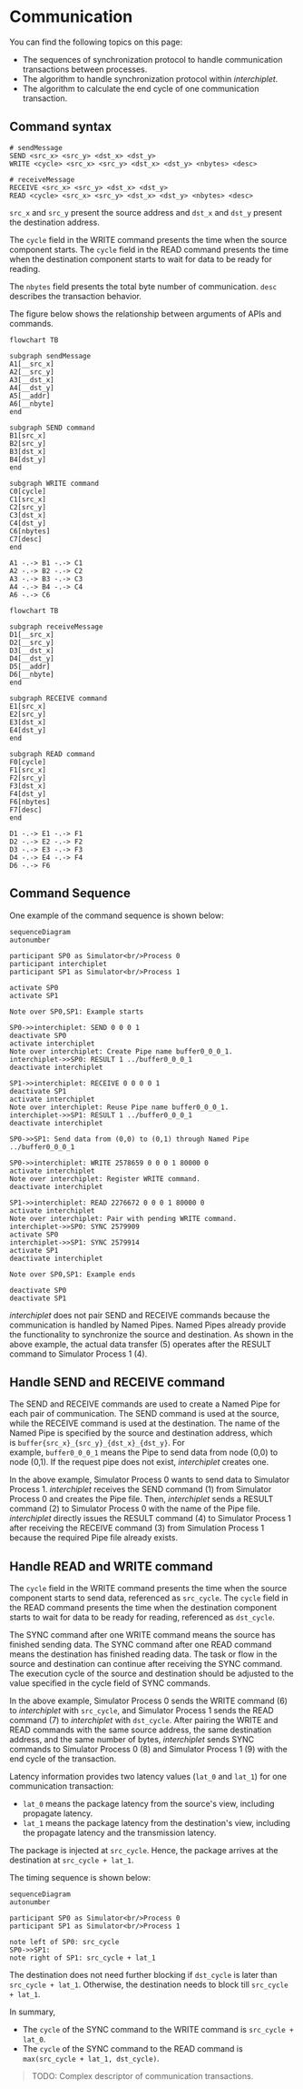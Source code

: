 # Communication

You can find the following topics on this page:

- The sequences of synchronization protocol to handle communication transactions between processes.
- The algorithm to handle synchronization protocol within *interchiplet*.
- The algorithm to calculate the end cycle of one communication transaction.

## Command syntax

```
# sendMessage
SEND <src_x> <src_y> <dst_x> <dst_y>
WRITE <cycle> <src_x> <src_y> <dst_x> <dst_y> <nbytes> <desc>

# receiveMessage
RECEIVE <src_x> <src_y> <dst_x> <dst_y>
READ <cycle> <src_x> <src_y> <dst_x> <dst_y> <nbytes> <desc>
```

`src_x` and `src_y` present the source address and `dst_x` and `dst_y` present the destination address.

The `cycle` field in the WRITE command presents the time when the source component starts. The `cycle` field in the READ command presents the time when the destination component starts to wait for data to be ready for reading.

The `nbytes` field presents the total byte number of communication. `desc` describes the transaction behavior.

The figure below shows the relationship between arguments of APIs and commands.

```mermaid
flowchart TB

subgraph sendMessage
A1[__src_x]
A2[__src_y]
A3[__dst_x]
A4[__dst_y]
A5[__addr]
A6[__nbyte]
end

subgraph SEND command
B1[src_x]
B2[src_y]
B3[dst_x]
B4[dst_y]
end

subgraph WRITE command
C0[cycle]
C1[src_x]
C2[src_y]
C3[dst_x]
C4[dst_y]
C6[nbytes]
C7[desc]
end

A1 -.-> B1 -.-> C1
A2 -.-> B2 -.-> C2
A3 -.-> B3 -.-> C3
A4 -.-> B4 -.-> C4
A6 -.-> C6

```

```mermaid
flowchart TB

subgraph receiveMessage
D1[__src_x]
D2[__src_y]
D3[__dst_x]
D4[__dst_y]
D5[__addr]
D6[__nbyte]
end

subgraph RECEIVE command
E1[src_x]
E2[src_y]
E3[dst_x]
E4[dst_y]
end

subgraph READ command
F0[cycle]
F1[src_x]
F2[src_y]
F3[dst_x]
F4[dst_y]
F6[nbytes]
F7[desc]
end

D1 -.-> E1 -.-> F1
D2 -.-> E2 -.-> F2
D3 -.-> E3 -.-> F3
D4 -.-> E4 -.-> F4
D6 -.-> F6

```

## Command Sequence

One example of the command sequence is shown below:

```mermaid
sequenceDiagram
autonumber

participant SP0 as Simulator<br/>Process 0
participant interchiplet
participant SP1 as Simulator<br/>Process 1

activate SP0
activate SP1

Note over SP0,SP1: Example starts

SP0->>interchiplet: SEND 0 0 0 1
deactivate SP0
activate interchiplet
Note over interchiplet: Create Pipe name buffer0_0_0_1.
interchiplet->>SP0: RESULT 1 ../buffer0_0_0_1
deactivate interchiplet

SP1->>interchiplet: RECEIVE 0 0 0 0 1
deactivate SP1
activate interchiplet
Note over interchiplet: Reuse Pipe name buffer0_0_0_1.
interchiplet->>SP1: RESULT 1 ../buffer0_0_0_1
deactivate interchiplet

SP0->>SP1: Send data from (0,0) to (0,1) through Named Pipe ../buffer0_0_0_1

SP0->>interchiplet: WRITE 2578659 0 0 0 1 80000 0
activate interchiplet
Note over interchiplet: Register WRITE command.
deactivate interchiplet

SP1->>interchiplet: READ 2276672 0 0 0 1 80000 0
activate interchiplet
Note over interchiplet: Pair with pending WRITE command.
interchiplet->>SP0: SYNC 2579909
activate SP0
interchiplet->>SP1: SYNC 2579914
activate SP1
deactivate interchiplet

Note over SP0,SP1: Example ends

deactivate SP0
deactivate SP1
```

*interchiplet* does not pair SEND and RECEIVE commands because the communication is handled by Named Pipes. Named Pipes already provide the functionality to synchronize the source and destination. As shown in the above example, the actual data transfer (5) operates after the RESULT command to Simulator Process 1 (4).



## Handle SEND and RECEIVE command

The SEND and RECEIVE commands are used to create a Named Pipe for each pair of communication. The SEND command is used at the source, while the RECEIVE command is used at the destination. The name of the Named Pipe is specified by the source and destination address, which is `buffer{src_x}_{src_y}_{dst_x}_{dst_y}`. For example, `buffer0_0_0_1` means the Pipe to send data from node (0,0) to node (0,1). If the request pipe does not exist, *interchiplet* creates one.

In the above example, Simulator Process 0 wants to send data to Simulator Process 1. *interchiplet* receives the SEND command (1) from Simulator Process 0 and creates the Pipe file. Then, *interchiplet* sends a RESULT command (2) to Simulator Process 0 with the name of the Pipe file. *interchiplet* directly issues the RESULT command (4) to Simulator Process 1 after receiving the RECEIVE command (3) from Simulation Process 1 because the required Pipe file already exists.

## Handle READ and WRITE command

The `cycle` field in the WRITE command presents the time when the source component starts to send data, referenced as `src_cycle`. The `cycle` field in the READ command presents the time when the destination component starts to wait for data to be ready for reading, referenced as `dst_cycle`.

The SYNC command after one WRITE command means the source has finished sending data. The SYNC command after one READ command means the destination has finished reading data. The task or flow in the source and destination can continue after receiving the SYNC command. The execution cycle of the source and destination should be adjusted to the value specified in the cycle field of SYNC commands.

In the above example, Simulator Process 0 sends the WRITE command (6) to *interchiplet* with `src_cycle`, and Simulator Process 1 sends the READ command (7) to *interchiplet* with `dst_cycle`. After pairing the WRITE and READ commands with the same source address, the same destination address, and the same number of bytes, *interchiplet* sends SYNC commands to Simulator Process 0 (8) and Simulator Process 1 (9) with the end cycle of the transaction.

Latency information provides two latency values (`lat_0` and `lat_1`) for one communication transaction:

- `lat_0` means the package latency from the source's view, including propagate latency.
- `lat_1` means the package latency from the destination's view, including the propagate latency and the transmission latency.

The package is injected at `src_cycle`. Hence, the package arrives at the destination at `src_cycle + lat_1`.

The timing sequence is shown below:

```mermaid
sequenceDiagram 
autonumber

participant SP0 as Simulator<br/>Process 0
participant SP1 as Simulator<br/>Process 1

note left of SP0: src_cycle
SP0->>SP1: 
note right of SP1: src_cycle + lat_1
```

The destination does not need further blocking if `dst_cycle` is later than `src_cycle + lat_1`. Otherwise, the destination needs to block till `src_cycle + lat_1`.

In summary,

- The `cycle` of the SYNC command to the WRITE command is `src_cycle + lat_0`.
- The `cycle` of the SYNC command to the READ command is `max(src_cycle + lat_1, dst_cycle)`.

> TODO: Complex descriptor of communication transactions.
